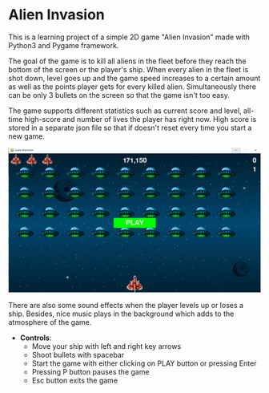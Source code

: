 # Alien Invasion
This is a learning project of a simple 2D game "Alien Invasion" made
with Python3 and Pygame framework.

The goal of the game is to kill all aliens in the fleet before they reach the bottom of the screen or the player's ship.
When every alien in the fleet is shot down, level goes up and the game 
speed increases to a certain amount as well as the points player gets
for every killed alien.
Simultaneously there can be only 3 bullets on the screen so that the game isn't too easy.

The game supports different statistics such as current score and level, all-time high-score and 
number of lives the player has right now. High score is stored
in a separate json file so that if doesn't reset every time you start a new game.

![alt text](screenshots/screenshot1.png "StartMenu")

There are also some sound effects when the player levels up or loses a ship.
Besides, nice music plays in the background which adds to the atmosphere of the game.


- **Controls**:
    - Move your ship with left and right key arrows
    - Shoot bullets with spacebar
    - Start the game with either clicking on PLAY button or pressing Enter
    - Pressing P button pauses the game
    - Esc button exits the game

